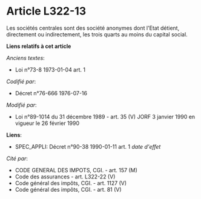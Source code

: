 # Article L322-13

Les sociétés centrales sont des société anonymes dont l'Etat détient, directement ou indirectement, les trois quarts au moins
du capital social.

**Liens relatifs à cet article**

_Anciens textes_:

  - Loi n°73-8 1973-01-04 art. 1

_Codifié par_:

  - Décret n°76-666 1976-07-16

_Modifié par_:

  - Loi n°89-1014 du 31 décembre 1989 - art. 35 (V) JORF 3 janvier 1990 en vigueur le 26 février 1990

**Liens**:

  - SPEC_APPLI: Décret n°90-38 1990-01-11 art. 1 *date d'effet*

_Cité par_:

  - CODE GENERAL DES IMPOTS, CGI. - art. 157 (M)
  - Code des assurances - art. L322-22 (V)
  - Code général des impôts, CGI. - art. 1127 (V)
  - Code général des impôts, CGI. - art. 81 (V)
